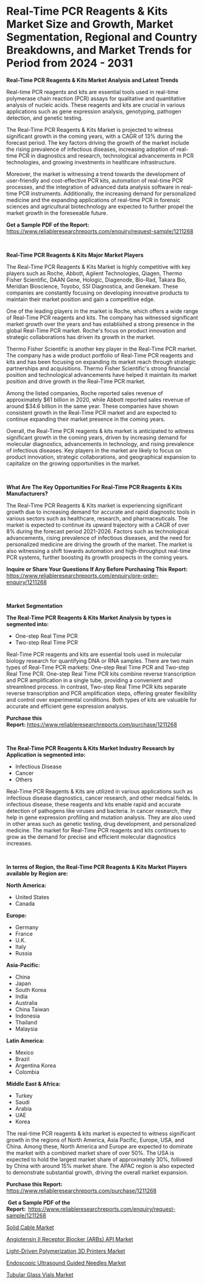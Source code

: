 <p><h1>Real-Time PCR Reagents & Kits Market Size and Growth, Market Segmentation, Regional and Country Breakdowns, and Market Trends for Period from 2024 -  2031</h1></p><p><strong>Real-Time PCR Reagents & Kits Market Analysis and Latest Trends</strong></p>
<p><p>Real-time PCR reagents and kits are essential tools used in real-time polymerase chain reaction (PCR) assays for qualitative and quantitative analysis of nucleic acids. These reagents and kits are crucial in various applications such as gene expression analysis, genotyping, pathogen detection, and genetic testing.</p><p>The Real-Time PCR Reagents & Kits Market is projected to witness significant growth in the coming years, with a CAGR of 13% during the forecast period. The key factors driving the growth of the market include the rising prevalence of infectious diseases, increasing adoption of real-time PCR in diagnostics and research, technological advancements in PCR technologies, and growing investments in healthcare infrastructure.</p><p>Moreover, the market is witnessing a trend towards the development of user-friendly and cost-effective PCR kits, automation of real-time PCR processes, and the integration of advanced data analysis software in real-time PCR instruments. Additionally, the increasing demand for personalized medicine and the expanding applications of real-time PCR in forensic sciences and agricultural biotechnology are expected to further propel the market growth in the foreseeable future.</p></p>
<p><strong>Get a Sample PDF of the Report:&nbsp;</strong> <a href="https://www.reliableresearchreports.com/enquiry/request-sample/1211268">https://www.reliableresearchreports.com/enquiry/request-sample/1211268</a></p>
<p>&nbsp;</p>
<p><strong>Real-Time PCR Reagents & Kits Major Market Players</strong></p>
<p><p>The Real-Time PCR Reagents & Kits Market is highly competitive with key players such as Roche, Abbott, Agilent Technologies, Qiagen, Thermo Fisher Scientific, DAAN Gene, Hologic, Diagenode, Bio-Rad, Takara Bio, Meridian Bioscience, Toyobo, SSI Diagnostica, and Genekam. These companies are constantly focusing on developing innovative products to maintain their market position and gain a competitive edge.</p><p>One of the leading players in the market is Roche, which offers a wide range of Real-Time PCR reagents and kits. The company has witnessed significant market growth over the years and has established a strong presence in the global Real-Time PCR market. Roche's focus on product innovation and strategic collaborations has driven its growth in the market.</p><p>Thermo Fisher Scientific is another key player in the Real-Time PCR market. The company has a wide product portfolio of Real-Time PCR reagents and kits and has been focusing on expanding its market reach through strategic partnerships and acquisitions. Thermo Fisher Scientific's strong financial position and technological advancements have helped it maintain its market position and drive growth in the Real-Time PCR market.</p><p>Among the listed companies, Roche reported sales revenue of approximately $61 billion in 2020, while Abbott reported sales revenue of around $34.6 billion in the same year. These companies have shown consistent growth in the Real-Time PCR market and are expected to continue expanding their market presence in the coming years.</p><p>Overall, the Real-Time PCR reagents & kits market is anticipated to witness significant growth in the coming years, driven by increasing demand for molecular diagnostics, advancements in technology, and rising prevalence of infectious diseases. Key players in the market are likely to focus on product innovation, strategic collaborations, and geographical expansion to capitalize on the growing opportunities in the market.</p></p>
<p>&nbsp;</p>
<p><strong>What Are The Key Opportunities For Real-Time PCR Reagents & Kits Manufacturers?</strong></p>
<p><p>The Real-Time PCR Reagents & Kits market is experiencing significant growth due to increasing demand for accurate and rapid diagnostic tools in various sectors such as healthcare, research, and pharmaceuticals. The market is expected to continue its upward trajectory with a CAGR of over 8% during the forecast period 2021-2026. Factors such as technological advancements, rising prevalence of infectious diseases, and the need for personalized medicine are driving the growth of the market. The market is also witnessing a shift towards automation and high-throughput real-time PCR systems, further boosting its growth prospects in the coming years.</p></p>
<p><strong>Inquire or Share Your Questions If Any Before Purchasing This Report:</strong> <a href="https://www.reliableresearchreports.com/enquiry/pre-order-enquiry/1211268">https://www.reliableresearchreports.com/enquiry/pre-order-enquiry/1211268</a></p>
<p>&nbsp;</p>
<p><strong>Market Segmentation</strong></p>
<p><strong>The Real-Time PCR Reagents & Kits Market Analysis by types is segmented into:</strong></p>
<p><ul><li>One-step Real Time PCR</li><li>Two-step Real Time PCR</li></ul></p>
<p><p>Real-Time PCR reagents and kits are essential tools used in molecular biology research for quantifying DNA or RNA samples. There are two main types of Real-Time PCR markets: One-step Real Time PCR and Two-step Real Time PCR. One-step Real Time PCR kits combine reverse transcription and PCR amplification in a single tube, providing a convenient and streamlined process. In contrast, Two-step Real Time PCR kits separate reverse transcription and PCR amplification steps, offering greater flexibility and control over experimental conditions. Both types of kits are valuable for accurate and efficient gene expression analysis.</p></p>
<p><strong>Purchase this Report:&nbsp;</strong><a href="https://www.reliableresearchreports.com/purchase/1211268">https://www.reliableresearchreports.com/purchase/1211268</a></p>
<p>&nbsp;</p>
<p><strong>The Real-Time PCR Reagents & Kits Market Industry Research by Application is segmented into:</strong></p>
<p><ul><li>Infectious Disease</li><li>Cancer</li><li>Others</li></ul></p>
<p><p>Real-Time PCR Reagents & Kits are utilized in various applications such as infectious disease diagnostics, cancer research, and other medical fields. In infectious disease, these reagents and kits enable rapid and accurate detection of pathogens like viruses and bacteria. In cancer research, they help in gene expression profiling and mutation analysis. They are also used in other areas such as genetic testing, drug development, and personalized medicine. The market for Real-Time PCR reagents and kits continues to grow as the demand for precise and efficient molecular diagnostics increases.</p></p>
<p>&nbsp;</p>
<p><strong>In terms of Region, the Real-Time PCR Reagents & Kits Market Players available by Region are:</strong></p>
<p>
    <p> <strong> North America: </strong>
        <ul>
            <li>United States</li>
            <li>Canada</li>
        </ul>
        </p> 
    <p> <strong> Europe: </strong>
        <ul>
            <li>Germany</li>
            <li>France</li>
            <li>U.K.</li>
            <li>Italy</li>
            <li>Russia</li>
        </ul>
        </p> 
    <p> <strong> Asia-Pacific: </strong>
        <ul>
            <li>China</li>
            <li>Japan</li>
            <li>South Korea</li>
            <li>India</li>
            <li>Australia</li>
            <li>China Taiwan</li>
            <li>Indonesia</li>
            <li>Thailand</li>
            <li>Malaysia</li>
        </ul>
        </p> 
    <p> <strong> Latin America: </strong>
        <ul>
            <li>Mexico</li>
            <li>Brazil</li>
            <li>Argentina Korea</li>
            <li>Colombia</li>
        </ul>
        </p> 
    <p> <strong> Middle East & Africa: </strong>
        <ul>
            <li>Turkey</li>
            <li>Saudi</li>
            <li>Arabia</li>
            <li>UAE</li>
            <li>Korea</li>
        </ul>
    </p>
    </p>
<p><p>The real-time PCR reagents & kits market is expected to witness significant growth in the regions of North America, Asia Pacific, Europe, USA, and China. Among these, North America and Europe are expected to dominate the market with a combined market share of over 50%. The USA is expected to hold the largest market share of approximately 30%, followed by China with around 15% market share. The APAC region is also expected to demonstrate substantial growth, driving the overall market expansion.</p></p>
<p><strong>Purchase this Report: </strong><a href="https://www.reliableresearchreports.com/purchase/1211268">https://www.reliableresearchreports.com/purchase/1211268</a></p>
<p>&nbsp;<strong>Get a Sample PDF of the Report:&nbsp;&nbsp;</strong><a href="https://www.reliableresearchreports.com/enquiry/request-sample/1211268">https://www.reliableresearchreports.com/enquiry/request-sample/1211268</a></p>
<p><strong></strong></p>
<p><p><a href="https://github.com/changoleonlaverguenzanoexiste/Market-Research-Report-List-2/blob/main/solid-cable-market.md">Solid Cable Market</a></p><p><a href="https://github.com/tamvrosiya/Market-Research-Report-List-2/blob/main/angiotensin-ii-receptor-blocker-arbs-api-market.md">Angiotensin II Receptor Blocker (ARBs) API Market</a></p><p><a href="https://issuu.com/reportprime-2/docs/light-driven-polymerization-3d-printers-market-siz">Light-Driven Polymerization 3D Printers Market</a></p><p><a href="https://issuu.com/reportprime-2/docs/endoscopic-ultrasound-guided-needles-market-size-2">Endoscopic Ultrasound Guided Needles Market</a></p><p><a href="https://github.com/dimitrishawkinswaynenp91rgz/Market-Research-Report-List-1/blob/main/tubular-glass-vials-market.md">Tubular Glass Vials Market</a></p></p>